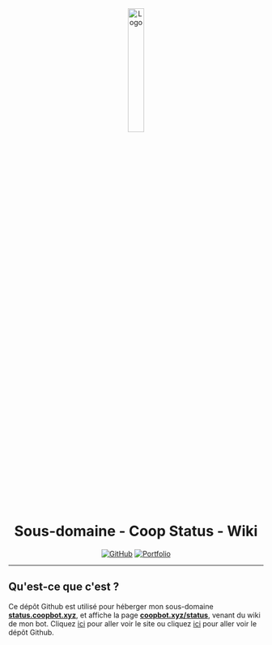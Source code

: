 <div align="center">
  <a href="https://status.coopbot.xyz"><img src="https://coopbot.xyz/images/coopbot.png" alt="Logo" width="25%" height="auto"></a>

  # Sous-domaine - Coop Status - Wiki
  [![GitHub](https://img.shields.io/badge/20syldev-333333?logo=Github&logoColor=white)](https://github.com/20syldev)
  [![Portfolio](https://img.shields.io/badge//doc&#8722;coopbot-3857ab)](https://github.com/20syldev/doc-coopbot)
</div>

---

## Qu'est-ce que c'est ?
Ce dépôt Github est utilisé pour héberger mon sous-domaine **[status.coopbot.xyz](https://status.coopbot.xyz)**, et affiche la page **[coopbot.xyz/status](https://coopbot.xyz/status)**, venant du wiki de mon bot.
Cliquez [ici](https://coopbot.xyz) pour aller voir le site ou cliquez [ici](https://github.com/20syldev/doc-coopbot) pour aller voir le dépôt Github.
